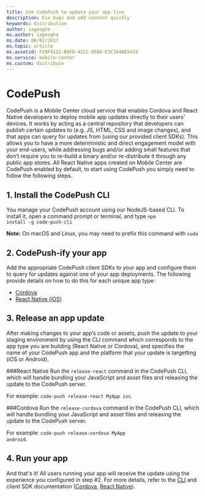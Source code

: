 ```yaml
---
title: Use CodePush to update your app live
description: Fix bugs and add content quickly
keywords: distribution
author: iageoghe
ms.author: iageoghe
ms.date: 06/02/2017
ms.topic: article
ms.assetid: F19F4122-B9F0-42CC-85B8-E3C344AE5419
ms.service: mobile-center
ms.custom: distribute
---
```


# CodePush

CodePush is a Mobile Center cloud service that enables Cordova and React Native developers to deploy mobile app updates directly to their users’ devices. It works by acting as a central repository that developers can publish certain updates to (e.g. JS, HTML, CSS and image changes), and that apps can query for updates from (using our provided client SDKs). This allows you to have a more deterministic and direct engagement model with your end-users, while addressing bugs and/or adding small features that don’t require you to re-build a binary and/or re-distribute it through any public app stores. All React Native apps created on Mobile Center are CodePush enabled by default, to start using CodePush you simply need to follow the following steps.

## 1. Install the CodePush CLI

You manage your CodePush account using our NodeJS-based CLI. To install it, open a command prompt or terminal, and type <code>npm install -g code-push-cli</code>

**Note:** On macOS and Linux, you may need to prefix this command with ```sudo```

## 2. CodePush-ify your app

Add the appropriate CodePush client SDKs to your app and configure them to query for updates against one of your app deployments. The following provide details on how to do this for each unique app type:

  - [Cordova][cordova]
  - [React Native (iOS)][react-native]

## 3. Release an app update

After making changes to your app’s code or assets, push the update to your staging environment by using the CLI command which corresponds to the app type you are building (React Native or Cordova), and specifies the name of your CodePush app and the platform that your update is targetting (iOS or Android).

###React Native
Run the <code>release-react</code> command in the CodePush CLI, which will handle bundling your JavaScript and asset files and releasing the update to the CodePush server. 

For example: <code>code-push release-react MyApp ios</code>.

###Cordova
Run the <code>release-cordova</code> command in the CodePush CLI, which will handle bundling your JavaScript and asset files and releasing the update to the CodePush server. 

For example: <code>code-push release-cordova MyApp android</code>.

## 4. Run your app

And that's it! All users running your app will receive the update using the experience you configured in step #2. For more details, refer to the [CLI][cli] and client SDK documentation
([Cordova][cordova], [React Native][react-native]).</p>

 [cordova]:https://github.com/Microsoft/cordova-plugin-code-push#getting-started
 [react-native]:https://github.com/Microsoft/react-native-code-push#getting-started
 [cli]:https://github.com/Microsoft/code-push/tree/master/cli#getting-started